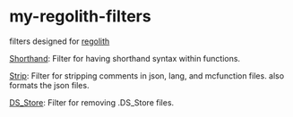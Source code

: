 # my-regolith-filters
filters designed for [regolith](https://github.com/Bedrock-OSS/regolith)

[Shorthand](https://github.com/evilguy50/regolith-shorthand): Filter for having shorthand syntax within functions.

[Strip](https://github.com/evilguy50/regolith-strip): Filter for stripping comments in json, lang, and mcfunction files. also formats the json files.

[DS_Store](https://github.com/evilguy50/regolith-ds_store): Filter for removing .DS_Store files.
